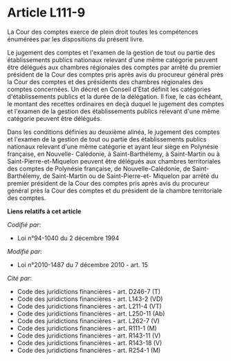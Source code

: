 # Article L111-9

La Cour des comptes exerce de plein droit toutes les compétences énumérées par les dispositions du présent livre.

Le jugement des comptes et l'examen de la gestion de tout ou partie des établissements publics nationaux relevant d'une même
catégorie peuvent être délégués aux chambres régionales des comptes par arrêté du premier président de la Cour des comptes
pris après avis du procureur général près la Cour des comptes et des présidents des chambres régionales des comptes
concernées. Un décret en Conseil d'Etat définit les catégories d'établissements publics et la durée de la délégation. Il
fixe, le cas échéant, le montant des recettes ordinaires en deçà duquel le jugement des comptes et l'examen de la gestion des
établissements publics relevant d'une même catégorie peuvent être délégués.

Dans les conditions définies au deuxième alinéa, le jugement des comptes et l'examen de la gestion de tout ou partie des
établissements publics nationaux relevant d'une même catégorie et ayant leur siège en Polynésie française, en Nouvelle-
Calédonie, à Saint-Barthélemy, à Saint-Martin ou à Saint-Pierre-et-Miquelon peuvent être délégués aux chambres territoriales
des comptes de Polynésie française, de Nouvelle-Calédonie, de Saint-Barthélemy, de Saint-Martin ou de Saint-Pierre-et-
Miquelon par arrêté du premier président de la Cour des comptes pris après avis du procureur général près la Cour des comptes
et du président de la chambre territoriale des comptes.

**Liens relatifs à cet article**

_Codifié par_:

  - Loi n°94-1040 du 2 décembre 1994

_Modifié par_:

  - Loi n°2010-1487 du 7 décembre 2010 - art. 15

_Cité par_:

  - Code des juridictions financières - art. D246-7 (T)
  - Code des juridictions financières - art. L143-2 (VD)
  - Code des juridictions financières - art. L211-4 (VT)
  - Code des juridictions financières - art. L250-11 (Ab)
  - Code des juridictions financières - art. L262-7 (V)
  - Code des juridictions financières - art. R111-1 (M)
  - Code des juridictions financières - art. R143-11 (V)
  - Code des juridictions financières - art. R143-18 (V)
  - Code des juridictions financières - art. R254-1 (M)
